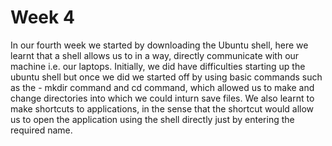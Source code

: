 # Week 4
In our fourth week we started by downloading the Ubuntu shell, here we learnt that a shell allows us to in a way, directly communicate with our machine i.e. our laptops. Initially, we did have difficulties starting up the ubuntu shell but once we did we started off by using basic commands such as the - mkdir command and cd command, which allowed us to make and change directories into which we could inturn save files. We also learnt to make shortcuts to applications, in the sense that the shortcut would allow us to open the application using the shell directly just by entering the required name. 
